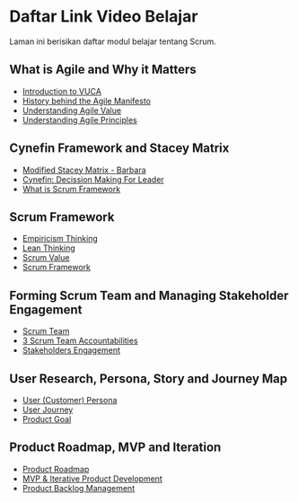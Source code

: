 # Daftar Link Video Belajar
Laman ini berisikan daftar modul belajar tentang Scrum.

## What is Agile and Why it Matters
- [Introduction to VUCA](https://youtu.be/bGJbnnaLa7Q)
- [History behind the Agile Manifesto](https://youtu.be/uvDiuTKyrAg)
- [Understanding Agile Value](https://youtu.be/EGMkqtGiaKo)
- [Understanding Agile Principles](https://youtu.be/CSPM-g-gx7c)

## Cynefin Framework and Stacey Matrix
- [Modified Stacey Matrix - Barbara](https://youtu.be/BBLEUZpCS8Y)
- [Cynefin: Decission Making For Leader](https://youtu.be/c4kQxp21FQo)
- [What is Scrum Framework](https://youtu.be/T3iX8oqg7tI)

## Scrum Framework
- [Empiricism Thinking](https://youtu.be/zrgw-QsFDqE)
- [Lean Thinking](https://youtu.be/kkV8PeHem08)
- [Scrum Value](https://youtu.be/5yokpooB3wI)
- [Scrum Framework](https://youtu.be/E0RcvJoR89o)

## Forming Scrum Team and Managing Stakeholder Engagement
- [Scrum Team](https://youtu.be/VD0z_U4jZzo)
- [3 Scrum Team Accountabilities](https://youtu.be/3kO-oL9JZA4)
- [Stakeholders Engagement](https://youtu.be/fndPnA53k5c)

## User Research, Persona, Story and Journey Map
- [User (Customer) Persona](https://youtu.be/_KysI-rVJi4)
- [User Journey](https://youtu.be/B8OEAr9g8Ec)
- [Product Goal](https://youtu.be/X47Zgz-m0kc)

## Product Roadmap, MVP and Iteration
- [Product Roadmap](https://youtu.be/wNbt37y4dHU)
- [MVP & Iterative Product Development](https://youtu.be/siY7ILfrybA)
- [Product Backlog Management]()
